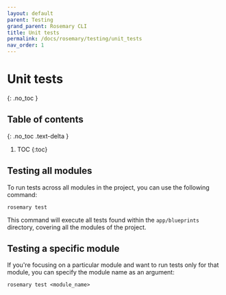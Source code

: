 ```yaml
---
layout: default
parent: Testing
grand_parent: Rosemary CLI
title: Unit tests
permalink: /docs/rosemary/testing/unit_tests
nav_order: 1
---
```


# Unit tests
{: .no_toc }

## Table of contents
{: .no_toc .text-delta }

1. TOC
{:toc}


## Testing all modules

To run tests across all modules in the project, you can use the following command:

```
rosemary test
```

This command will execute all tests found within the `app/blueprints` directory, covering all the modules of the project.

## Testing a specific module

If you're focusing on a particular module and want to run tests only for that module, you can specify the module
name as an argument:

```
rosemary test <module_name>
```
